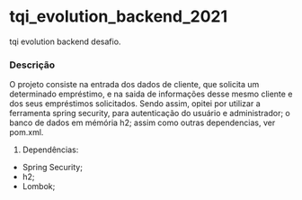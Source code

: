 # tqi_evolution_backend_2021
tqi evolution backend desafio.

### Descrição 
O projeto consiste na entrada dos dados de cliente, que solicita um determinado empréstimo, e na saida de informações desse mesmo cliente e dos seus empréstimos solicitados. Sendo assim, opitei por utilizar a ferramenta spring security, para autenticação do usuário e administrador; o banco de dados em mémória h2; assim como outras dependencias, ver pom.xml.

1. Dependências:
- Spring Security;
- h2;
- Lombok;
